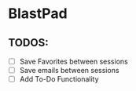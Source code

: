 # BlastPad

## TODOS:
- [ ] Save Favorites between sessions
- [ ] Save emails between sessions
- [ ] Add To-Do Functionality
